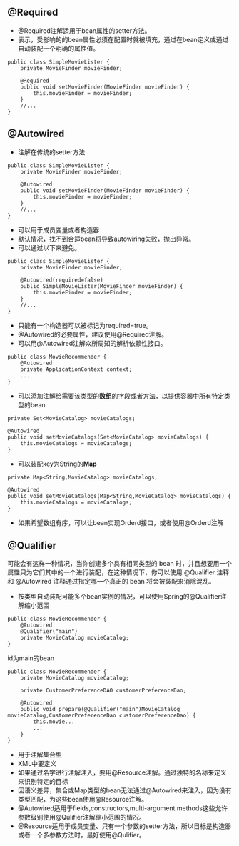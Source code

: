 ## @Required
- @Required注解适用于bean属性的setter方法。
- 表示，受影响的的bean属性必须在配置时就被填充，通过在bean定义或通过自动装配一个明确的属性值。
```
public class SimpleMovieLister {
    private MovieFinder movieFinder;
    
    @Required
    public void setMovieFinder(MovieFinder movieFinder) {
        this.movieFinder = movieFinder;
    }
    //...
}
```
## @Autowired
- 注解在传统的setter方法
```
public class SimpleMovieLister {
    private MovieFinder movieFinder;
    
    @Autowired
    public void setMovieFinder(MovieFinder movieFinder) {
        this.movieFinder = movieFinder;
    }
    //...
}
```
- 可以用于成员变量或者构造器
- 默认情况，找不到合适bean将导致autowiring失败，抛出异常。
- 可以通过以下来避免。
```
public class SimpleMovieLister {
    private MovieFinder movieFinder;
    
    @Autowired(required=false)
    public SimpleMovieLister(MovieFinder movieFinder) {
        this.movieFinder = movieFinder;
    }
    //...
}
```
- 只能有一个构造器可以被标记为required=true。
- @Autowired的必要属性，建议使用@Required注解。
- 可以用@Autowired注解众所周知的解析依赖性接口。
```
public class MovieRecommender {
    @Autowired
    private ApplicationContext context;
    ...
}
```
- 可以添加注解给需要该类型的**数组**的字段或者方法，以提供容器中所有特定类型的bean
```
private Set<MovieCatalog> movieCatalogs;

@Autowired
public void setMovieCatalogs(Set<MovieCatalog> movieCatalogs) {
    this.movieCatalogs = movieCatalogs;
}
```
- 可以装配key为String的**Map**
```
private Map<String,MovieCatalog> movieCatalogs;

@Autowired
public void setMovieCatalogs(Map<String,MovieCatalog> movieCatalogs) {
    this.movieCatalogs = movieCatalogs;
}
```
- 如果希望数组有序，可以让bean实现Orderd接口，或者使用@Orderd注解
## @Qualifier
可能会有这样一种情况，当你创建多个具有相同类型的 bean 时，并且想要用一个属性只为它们其中的一个进行装配，在这种情况下，你可以使用 @Qualifier 注释和 @Autowired 注释通过指定哪一个真正的 bean 将会被装配来消除混乱。
- 按类型自动装配可能多个bean实例的情况，可以使用Spring的@Qualifier注解缩小范围
```
public class MovieRecommender {
    @Autowired
    @Qualifier("main")
    private MovieCatalog movieCatalog;
}
```
id为main的bean
```
public class MovieRecommender {
    private MovieCatalog movieCatalog;
    
    private CustomerPreferenceDAO customerPreferenceDao;
    
    @Autowired
    public void prepare(@Qualifier("main")MovieCatalog movieCatalog,CustomerPreferenceDao customerPreferenceDao) {
        this.movie...
        ...
    }
}
```
- 用于注解集合型
- XML中要定义<Qulifier value="main"/>
- 如果通过名字进行注解注入，要用@Resource注解。通过独特的名称来定义来识别特定的目标
- 因语义差异，集合或Map类型的bean无法通过@Autowired来注入，因为没有类型匹配，为这些bean使用@Resource注解。
- @Autowired适用于fields,constructors,multi-argument methods这些允许参数级别使用@Qulifier注解缩小范围的情况。
- @Resource适用于成员变量、只有一个参数的setter方法，所以目标是构造器或者一个多参数方法时，最好使用@Qulifier。